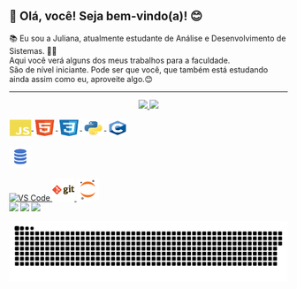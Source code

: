 ## 👋  Olá, você! Seja bem-vindo(a)! 😊
📚 Eu sou a Juliana, atualmente estudante de Análise e Desenvolvimento de Sistemas. 👩‍💻 <br>
Aqui você verá alguns dos meus trabalhos para a faculdade. <br> São de nível iniciante. Pode ser que você, que também está estudando ainda assim como eu, aproveite algo.😊 <br>
<hr>
<div align="center">
  <a href="https://github.com/JulianaFe21">
  <img height="180em" src="https://github-readme-stats.vercel.app/api?username=julianafe21&show_icons=true&theme=dracula&include_all_commits=true&count_private=true"/>
  <img height="180em" src="https://github-readme-stats.vercel.app/api/top-langs/?username=julianafe21&layout=compact&langs_count=7&theme=dracula"/>
</div>
<div style="display: inline_block"><br>
  <img align="center" alt="Rafa-Js" height="30" width="40" src="https://raw.githubusercontent.com/devicons/devicon/master/icons/javascript/javascript-plain.svg">
    <img align="center" alt="Rafa-HTML" height="30" width="40" src="https://raw.githubusercontent.com/devicons/devicon/master/icons/html5/html5-original.svg">
  <img align="center" alt="Rafa-CSS" height="30" width="40" src="https://raw.githubusercontent.com/devicons/devicon/master/icons/css3/css3-original.svg">
  <img align="center" alt="Rafa-Python" height="30" width="40" src="https://raw.githubusercontent.com/devicons/devicon/master/icons/python/python-original.svg">
  <img align="center" alt="C" height="30" width="40" src="https://raw.githubusercontent.com/github/explore/master/topics/c/c.png">
</div>
  <div style="display: inline_block"><br>
    <img title="SQL" alt="SQL" width="40px" src="https://raw.githubusercontent.com/github/explore/master/topics/sql/sql.png"> 
</div>
  
  <div style= "display: inline_block"><br>
    <img title="VS Code" alt="VS Code" width="40px" src="https://img.icons8.com/fluent/48/000000/visual-studio-code-2019.png">
    <img title="git" alt="git" width="40px" src="https://raw.githubusercontent.com/github/explore/master/topics/git/git.png">
    <img title="Jupyter Notebook" alt="Jupyter" width="40px" src="https://raw.githubusercontent.com/github/explore/master/topics/jupyter-notebook/jupyter-notebook.png">
  </div>
 
<div> 
    <a href="https://www.instagram.com/julyanaevangelista/" target="_blank"><img src="https://img.shields.io/badge/-Instagram-%23E4405F?style=for-the-badge&logo=instagram&logoColor=white" target="_blank"></a>
  <a href = "mailto:julyanafe@gmail.com"><img src="https://img.shields.io/badge/-Gmail-%23333?style=for-the-badge&logo=gmail&logoColor=white" target="_blank"></a>
  <a href="https://www.linkedin.com/in/juliana-ferreira-ba2081120/" target="_blank"><img src="https://img.shields.io/badge/-LinkedIn-%230077B5?style=for-the-badge&logo=linkedin&logoColor=white" target="_blank"></a> 
 
  ![Snake animation](https://github.com/julianafe21/julianafe21/blob/output/github-contribution-grid-snake.svg)
 
</div>
